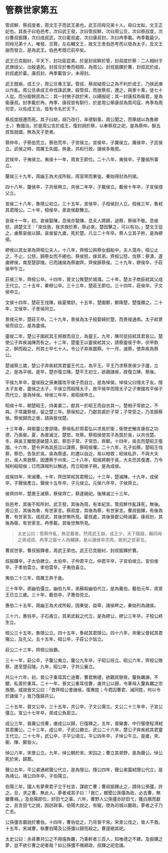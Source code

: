 # 管蔡世家第五

管叔鮮、蔡叔度者，周文王子而武王弟也。武王同母兄弟十人。母曰太姒，文王正妃也。其長子曰伯邑考，次曰武王發，次曰管叔鮮，次曰周公旦，次曰蔡叔度，次曰曹叔振鐸，次曰成叔武，次曰霍叔處，次曰康叔封，次曰冉季載。冉季載最少。同母兄弟十人，唯發、旦賢，左右輔文王，故文王舍伯邑考而以發為太子。及文王崩而發立，是為武王。伯邑考旣已前卒矣。

武王已克殷紂，平天下，封功臣昆弟。於是封叔鮮於管，封叔度於蔡：二人相紂子武庚祿父，治殷遺民。封叔旦於魯而相周，為周公。封叔振鐸於曹，封叔武於成，封叔處於霍。康叔封、冉季載皆少，未得封。

武王旣崩，成王少，周公旦專王室。管叔、蔡叔疑周公之為不利於成王，乃挾武庚以作亂。周公旦承成王命伐誅武庚，殺管叔，而放蔡叔，遷之，與車十乘，徒七十人從。而分殷餘民為二：其一封微子啟於宋，以續殷祀；其一封康叔為衞君，是為衞康叔。封季載於冉。冉季、康叔皆有馴行，於是周公舉康叔為周司寇，冉季為周司空，以佐成王治，皆有令名於天下。

蔡叔度旣遷而死。其子曰胡，胡乃改行，率德馴善。周公聞之，而舉胡以為魯卿士，〕魯國治。於是周公言於成王，復封胡於蔡，以奉蔡叔之祀，是為蔡仲。餘五叔皆就國，無為天子吏者。

蔡仲卒，子蔡伯荒立。蔡伯荒卒，子宮侯立。宮侯卒，子厲侯立。厲侯卒，子武侯立。武侯之時，周厲王失國，奔彘，共和行政，諸侯多叛周。

武侯卒，子夷侯立。夷侯十一年，周宣王即位。二十八年，夷侯卒，子釐侯所事立。

釐侯三十九年，周幽王為犬戎所殺，周室卑而東徙。秦始得封為列侯。

四十八年，釐侯卒，子共侯興立。共侯二年卒，子戴侯立。戴侯十年卒，子宣侯措父立。

宣侯二十八年，魯隱公初立。三十五年，宣侯卒，子桓侯封人立。桓侯三年，魯弒其君隱公。二十年，桓侯卒，弟哀侯獻舞立。

哀侯十一年，初，哀侯娶陳，息侯亦娶陳。息夫人將歸，過蔡，蔡侯不敬。息侯怒，請楚文王：「來伐我，我求救於蔡，蔡必來，楚因擊之，可以有功。」楚文王從之，虜蔡哀侯以歸。哀侯留九歲，死於楚。凡立二十年卒。蔡人立其子肹，是為繆侯。

繆侯以其女弟為齊桓公夫人。十八年，齊桓公與蔡女戲船中，夫人蕩舟，桓公止之，不止，公怒，歸蔡女而不絕也。蔡侯怒，嫁其弟。齊桓公怒，伐蔡；蔡潰，遂虜繆侯，南至楚邵陵。已而諸侯為蔡謝齊，齊侯歸蔡侯。二十九年，繆侯卒，子莊侯甲午立。

莊侯三年，齊桓公卒。十四年，晉文公敗楚於城濮。二十年，楚太子商臣弒其父成王代立。二十五年，秦穆公卒。三十三年，楚莊王即位。三十四年，莊侯卒，子文侯申立。

文侯十四年，楚莊王伐陳，殺夏徵舒。十五年，楚圍鄭，鄭降楚，楚復醳之。二十年，文侯卒，子景侯同立。

景侯元年，楚莊王卒。二十九年，景侯為太子般娶婦於楚，而景侯通焉。太子弒景侯而自立，是為靈侯。

靈侯二年，楚公子圍弒其王郟敖而自立，為靈王。九年，陳司徒招弒其君哀公。楚使公子弃疾滅陳而有之。十二年，楚靈王以靈侯弒其父，誘蔡靈侯于申，伏甲飲之，醉而殺之，刑其士卒七十人。令公子弃疾圍蔡。十一月，滅蔡，使弃疾為蔡公。

楚滅蔡三歲，楚公子弃疾弒其君靈王代立，為平王。平王乃求蔡景侯少子廬，立之，是為平侯。是年，楚亦復立陳。楚平王初立，欲親諸侯，故復立陳、蔡後。

平侯九年卒，靈侯般之孫東國攻平侯子而自立，是為悼侯。悼侯父曰隱太子友。隱太子友者，靈侯之太子，平侯立而殺隱太子，故平侯卒而隱太子之子東國攻平侯子而代立，是為悼侯。悼侯三年卒，弟昭侯申立。

昭侯十年，朝楚昭王，持美裘二，獻其一於昭王而自衣其一。楚相子常欲之，不與。子常讒蔡侯，留之楚三年。蔡侯知之，乃獻其裘於子常；子常受之，乃言歸蔡侯。蔡侯歸而之晉，請與晉伐楚。

十三年春，與衞靈公會邵陵。蔡侯私於周萇弘以求長於衞；衞使史鰌言康叔之功德，乃長衞。夏，為晉滅沈，楚怒，攻蔡。蔡昭侯使其子為質於吳，以共伐楚。冬，與吳王闔閭遂破楚入郢。蔡怨子常，子常恐，奔鄭。十四年，吳去而楚昭王復國。十六年，楚令尹為其民泣以謀蔡，蔡昭侯懼。二十六年，孔子如蔡。楚昭王伐蔡，蔡恐，告急於吳。吳為蔡逺，約遷以自近，易以相救；昭侯私許，不與大夫計。吳人來救蔡，因遷蔡于州來。二十八年，昭侯將朝于吳，大夫恐其復遷，乃令賊利殺昭侯；已而誅賊利以解過，而立昭侯子朔，是為成侯。

成侯四年，宋滅曹。十年，齊田常弒其君簡公。十三年，楚滅陳。十九年，成侯卒，子聲侯產立。聲侯十五年卒，子元侯立。元侯六年卒，子侯齊立。

侯齊四年，楚惠王滅蔡，蔡侯齊亡，蔡遂絕祀。後陳滅三十三年。

伯邑考，其後不知所封。武王發，其後為周，有本紀言。管叔鮮作亂誅死，無後。周公旦，其後為魯，有世家言。蔡叔度，其後為蔡，有世家言。曹叔振鐸，有後為曹，有世家言。成叔武，其後世無所見。霍叔處，其後晉獻公時滅霍。康叔封，其後為衞，有世家言。冉季載，其後世無所見。 



> 太史公曰：管蔡作亂，無足載者。然周武王崩，成王少，天下旣疑，賴同母之弟成叔、冉季之屬十人為輔拂，是以諸侯卒宗周，故附之世家言。

曹叔世家。曹叔振鐸者，周武王弟也。武王已克殷紂，封叔振鐸於曹。

叔振鐸卒，子太伯脾立。太伯卒，子仲君平立。仲君平卒，子宮伯侯立。宮伯侯卒，子孝伯雲立。孝伯雲卒，子夷伯喜立。

夷伯二十三年，周厲王奔于彘。

三十年卒，弟幽伯彊立。幽伯九年，弟蘇殺幽伯代立，是為戴伯。戴伯元年，周宣王已立三歲。三十年，戴伯卒，子惠伯兕立。

惠伯二十五年，周幽王為犬戎所殺，因東徙，益卑，諸侯畔之。秦始列為諸侯。

三十六，惠伯卒，子石甫立，其弟武殺之代立，是為繆公。繆公三年卒，子桓公終生立。

桓公三十五年，魯隱公立。四十五年，魯弒其君隱公。四十六年，宋華父督弒其君殤公，及孔父。五十五年，桓公卒，子莊公夕姑立。

莊公二十三年，齊桓公始霸。

三十一年，莊公卒，子釐公夷立。釐公九年卒，子昭公班立。昭公六年，齊桓公敗蔡，遂至楚召陵。九年，昭公卒，子共公襄立。

共公十六年，初，晉公子重耳其亡過曹，曹君無禮，欲觀其駢脅。釐負羈諫，不聽，私善於重耳。二十一年，晉文公重耳伐曹，虜共公以歸，令軍毋入釐負羈之宗族閭。或說晉文公曰：「昔齊桓公會諸侯，復異姓；今君囚曹君，滅同姓，何以令於諸侯？」晉乃復歸共公。

二十五年，晉文公卒。三十五年，共公卒，子文公壽立。文公二十三年卒，子宣公彊立。宣公十七年卒，弟成公負芻立。

成公三年，晉厲公伐曹，虜成公以歸，巳復釋之。五年，晉欒書、中行偃使程滑弒其君厲公。二十三年，成公卒，子武公勝立。武公二十六年，楚公子弃疾弒其君靈王代立。二十七年，武公卒，子平公頃立。平公四年卒，子悼公午立。是歲，宋、衞、陳、鄭皆火。

悼公八年，宋景公立。九年，悼公朝於宋，宋囚之；曹立其弟野，是為聲公。悼公死於宋，歸葬。

聲公五年，平公弟通弒聲公代立，是為隱公。隱公四年，聲公弟露弒隱公代立，是為靖公。靖公四年卒，子伯陽立。

伯陽三年，國人有夢衆君子立于社宮，謀欲亡曹；曹叔振鐸止之，請待公孫彊，許之。旦，求之曹，無此人。夢者戒其子曰：「我亡，爾聞公孫彊為政，必去曹，無離曹禍。」及伯陽即位，好田弋之事。六年，曹野人公孫彊亦好田弋，獲白鴈而獻之，且言田弋之說，因訪政事。伯陽大說之，有寵，使為司城以聽政。夢者之子乃亡去。

公孫彊言霸說於曹伯。十四年，曹伯從之，乃背晉干宋。宋景公伐之，晉人不救。十五年，宋滅曹，執曹伯陽及公孫彊以歸而殺之。曹遂絕其祀。

太史公曰：余尋曹共公之不用僖負羈，乃乘軒者三百人，知唯德之不建。及振鐸之夢，豈不欲引曹之祀者哉？如公孫彊不脩厥政，叔鐸之祀忽諸。
